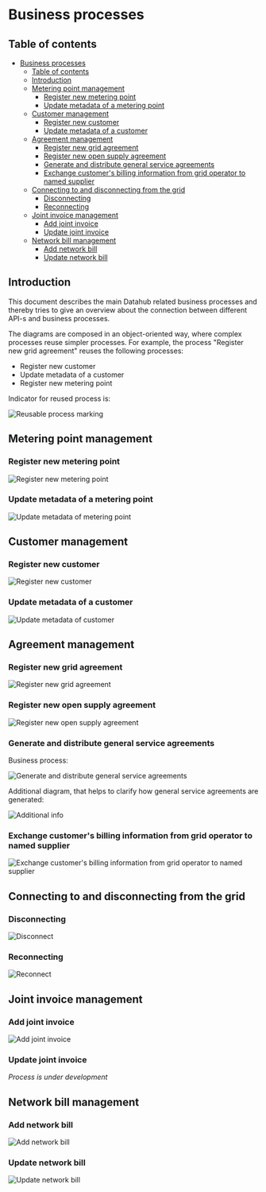 # Business processes

## Table of contents

- [Business processes](#business-processes)
  - [Table of contents](#table-of-contents)
  - [Introduction](#introduction)
  - [Metering point management](#metering-point-management)
    - [Register new metering point](#register-new-metering-point)
    - [Update metadata of a metering point](#update-metadata-of-a-metering-point)
  - [Customer management](#customer-management)
    - [Register new customer](#register-new-customer)
    - [Update metadata of a customer](#update-metadata-of-a-customer)
  - [Agreement management](#agreement-management)
    - [Register new grid agreement](#register-new-grid-agreement)
    - [Register new open supply agreement](#register-new-open-supply-agreement)
    - [Generate and distribute general service agreements](#generate-and-distribute-general-service-agreements)
    - [Exchange customer's billing information from grid operator to named supplier](#exchange-customers-billing-information-from-grid-operator-to-named-supplier)
  - [Connecting to and disconnecting from the grid](#connecting-to-and-disconnecting-from-the-grid)
    - [Disconnecting](#disconnecting)
    - [Reconnecting](#reconnecting)
  - [Joint invoice management](#joint-invoice-management)
    - [Add joint invoice](#add-joint-invoice)
    - [Update joint invoice](#update-joint-invoice)
  - [Network bill management](#network-bill-management)
    - [Add network bill](#add-network-bill)
    - [Update network bill](#update-network-bill)

## Introduction

This document describes the main Datahub related business processes and thereby tries to give an overview about the connection between different API-s and business processes.

The diagrams are composed in an object-oriented way, where complex processes reuse simpler processes. For example, the process "Register new grid agreement" reuses the following processes:

- Register new customer
- Update metadata of a customer
- Register new metering point

Indicator for reused process is:

![Reusable process marking](../diagrams/reusable-process-marking.png)

## Metering point management

### Register new metering point

![Register new metering point](../diagrams/metering-point-management/register-new-metering-point.svg)

### Update metadata of a metering point

![Update metadata of metering point](../diagrams/metering-point-management/update-metadata-of-metering-point.svg)

## Customer management

### Register new customer

![Register new customer](../diagrams/customer-management/register-customer.svg)

### Update metadata of a customer

![Update metadata of customer](../diagrams/customer-management/update-metadata-of-customer.svg)

## Agreement management

### Register new grid agreement

![Register new grid agreement](../diagrams/agreement-management/register-new-grid-agreement.svg)

### Register new open supply agreement

![Register new open supply agreement](../diagrams/agreement-management/register-new-open-supply-agreement.svg)

### Generate and distribute general service agreements

Business process:

![Generate and distribute general service agreements](../diagrams/agreement-management/generate-and-distribute-general-service-agreements.svg)

Additional diagram, that helps to clarify how general service agreements are generated:

![Additional info](../diagrams/agreement-management/general-service-agreement-generation-additional-info.svg)

### Exchange customer's billing information from grid operator to named supplier

![Exchange customer's billing information from grid operator to named supplier](../diagrams/agreement-management/exchange-customer-billing-data.svg)

## Connecting to and disconnecting from the grid

### Disconnecting

![Disconnect](../diagrams/connection-state/disconnect.svg)

### Reconnecting

![Reconnect](../diagrams/connection-state/reconnect.svg)

## Joint invoice management

### Add joint invoice

![Add joint invoice](../diagrams/joint-invoice/add-joint-invoice.svg)

### Update joint invoice

*Process is under development*

## Network bill management

### Add network bill

![Add network bill](../diagrams/network-bill/add-network-bill.svg)

### Update network bill

![Update network bill](../diagrams/network-bill/update-network-bill.svg)